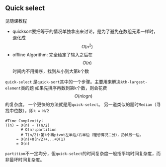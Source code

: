 ## Quick select

见随课教程

* quicksort要把等于的情况单独拿出来讨论，是为了避免在数组元素一样时，退化成$$O(n^2)$$
* offline Algorithm:  完全给定了输入之后在$$O(n)$$ 时间内不用排序，找到从小到大第k个数


``quick-select`` 是``quick-sort``其中的一个步骤。主要用来解决``kth-largest-element``类的题
如果先排序再数到第k个数，则会花费 $$O(nlogn)$$ 的复杂度。
一个更快的方法就是用``quick-select``。
另一道类似的题时``Median``（寻找中位数），即``k = N/2``



```
#Time Complexity：
T(n) = O(n) + T(n/2)
       # O(n):partition
       # T(n/2):第k个再pivot左半边/右半边（理想情况二分），扔掉另一边。
     = O(n)+O(n/2)+...+O(1)
     = O(n)
```
``partition``不一定均分，但``quick-select``的时间复杂度一般指平均时间复杂度，而非最坏时间复杂度。







